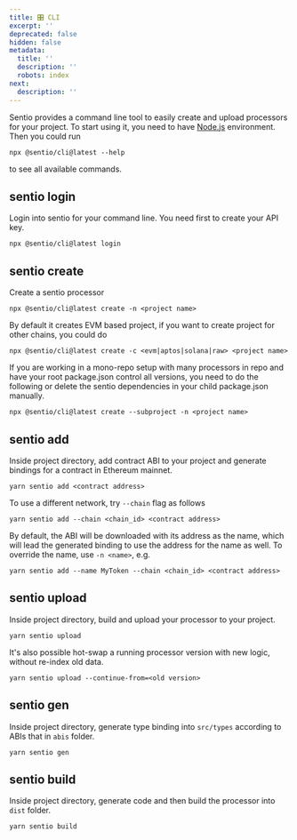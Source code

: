 ```yaml
---
title: 🎛️ CLI
excerpt: ''
deprecated: false
hidden: false
metadata:
  title: ''
  description: ''
  robots: index
next:
  description: ''
---
```

Sentio provides a command line tool to easily create and upload processors for your project. To start using it, you need to have [Node.js](https://nodejs.org/en/download/) environment. Then you could run

```shell
npx @sentio/cli@latest --help
```

to see all available commands.

## sentio login

Login into sentio for your command line. You need first to create your API key.

```shell
npx @sentio/cli@latest login
```

## sentio create

Create a sentio processor

```shell
npx @sentio/cli@latest create -n <project name>
```

By default it creates EVM based project, if you want to create project for other chains, you could do

```shell
npx @sentio/cli@latest create -c <evm|aptos|solana|raw> <project name>
```

If you are working in a mono-repo setup with many processors in repo and have your root package.json control all versions, you need to do the following or delete the sentio dependencies in your child package.json manually.

```shell
npx @sentio/cli@latest create --subproject -n <project name>
```

## sentio add

Inside project directory, add contract ABI to your project and generate bindings for a contract in Ethereum mainnet.

```shell
yarn sentio add <contract address>
```

To use a different network, try `--chain` flag as follows

```shell
yarn sentio add --chain <chain_id> <contract address>
```

By default, the ABI will be downloaded with its address as the name, which will lead the generated binding to use the address for the name as well. To override the name, use `-n <name>`, e.g.

```shell
yarn sentio add --name MyToken --chain <chain_id> <contract address>
```

## sentio upload

Inside project directory, build and upload your processor to your project.

```shell
yarn sentio upload
```

It's also possible hot-swap a running processor version with new logic, without re-index old data.

```shell
yarn sentio upload --continue-from=<old version>
```

## sentio gen

Inside project directory, generate type binding into `src/types` according to ABIs that in `abis` folder.

```shell
yarn sentio gen
```

## sentio build

Inside project directory, generate code and then build the processor into `dist` folder.

```shell
yarn sentio build
```